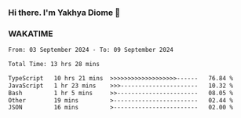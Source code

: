 ### Hi there. I'm Yakhya Diome 👋

### WAKATIME
<!--START_SECTION:waka-->

```txt
From: 03 September 2024 - To: 09 September 2024

Total Time: 13 hrs 28 mins

TypeScript   10 hrs 21 mins  >>>>>>>>>>>>>>>>>>>------   76.84 %
JavaScript   1 hr 23 mins    >>>----------------------   10.32 %
Bash         1 hr 5 mins     >>-----------------------   08.05 %
Other        19 mins         >------------------------   02.44 %
JSON         16 mins         >------------------------   02.00 %
```

<!--END_SECTION:waka-->
